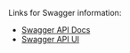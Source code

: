 Links for Swagger information:

* [Swagger API Docs](localhost:8080/v2/api-docs)
* [Swagger API UI](localhost:8080/swagger-ui.html)